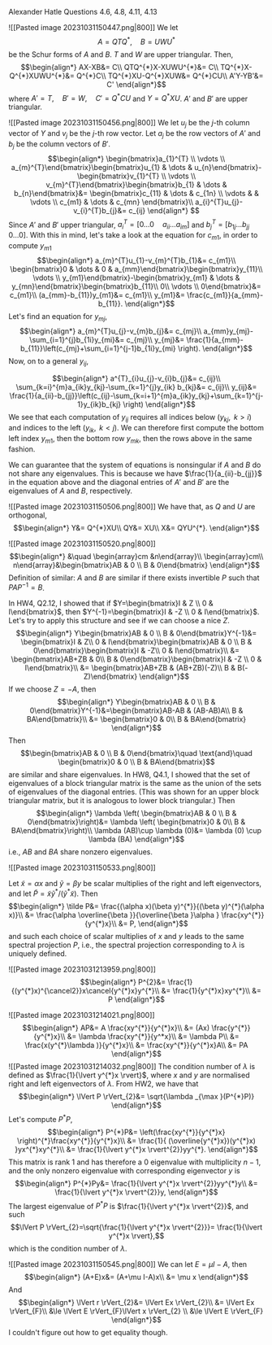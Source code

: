 Alexander Hatle
Questions 4.6, 4.8, 4.11, 4.13

![[Pasted image 20231031150447.png|800]]
We let 
$$A= QTQ^{*},\quad B= UWU^{*}$$
be the Schur forms of $A$ and $B$. $T$ and $W$ are upper triangular. 
Then,
$$\begin{align*}
AX-XB&= C\\
QTQ^{*}X-XUWU^{*}&= C\\
TQ^{*}X-Q^{*}XUWU^{*}&= Q^{*}C\\
TQ^{*}XU-Q^{*}XUW&= Q^{*}CU\\
A'Y-YB'&= C'
\end{align*}$$
where $A'=T,\quad B'=W,\quad C'=Q^{*}CU$ and $Y=Q^{*}XU$.
$A'$ and $B'$ are upper triangular.

![[Pasted image 20231031150456.png|800]]
We let $u_{j}$ be the $j$-th column vector of $Y$ and $v_{j}$ be the $j$-th row vector. Let $a_{j}$ be the row vectors of $A'$ and $b_{j}$ be the column vectors of $B'$. 
$$\begin{align*}
\begin{bmatrix}a_{1}^{T} \\ \vdots  \\ a_{m}^{T}\end{bmatrix}\begin{bmatrix}u_{1} & \dots  & u_{n}\end{bmatrix}-\begin{bmatrix}v_{1}^{T} \\ \vdots  \\ v_{m}^{T}\end{bmatrix}\begin{bmatrix}b_{1} & \dots  & b_{n}\end{bmatrix}&= \begin{bmatrix}c_{11} & \dots  & c_{1n} \\ \vdots  &   & \vdots  \\ c_{m1} & \dots  & c_{mn} \end{bmatrix}\\
a_{i}^{T}u_{j}-v_{i}^{T}b_{j}&= c_{ij}
\end{align*} $$
Since $A'$ and $B'$ upper triangular, $a_{i}^{T}=[0  \dots  0 \quad a_{ii}\dots a_{im}]$ and $b_{j}^{T}=[  b_{1j}\dots b_{jj}\quad0  \dots  0]$.
With this in mind, let's take a look at the equation for $c_{m1}$, in order to compute $y_{m1}$
$$\begin{align*}
a_{m}^{T}u_{1}-v_{m}^{T}b_{1}&= c_{m1}\\
\begin{bmatrix}0 & \dots  & 0 & a_{mm}\end{bmatrix}\begin{bmatrix}y_{11}\\
 \vdots \\
y_{m1}\end{bmatrix}-\begin{bmatrix}y_{m1} & \dots  & y_{mn}\end{bmatrix}\begin{bmatrix}b_{11}\\ 0\\
\vdots \\
0\end{bmatrix}&= c_{m1}\\
(a_{mm}-b_{11})y_{m1}&= c_{m1}\\
y_{m1}&= \frac{c_{m1}}{a_{mm}-b_{11}}.
\end{align*}$$
Let's find an equation for $y_{mj}$, 
$$\begin{align*}
a_{m}^{T}u_{j}-v_{m}b_{j}&= c_{mj}\\
a_{mm}y_{mj}-\sum_{i=1}^{j}b_{1i}y_{mi}&= c_{mj}\\
y_{mj}&= \frac{1}{a_{mm}-b_{11}}\left(c_{mj}+\sum_{i=1}^{j-1}b_{1i}y_{mi} \right).
\end{align*}$$
Now, on to a general $y_{ij}$,

$$\begin{align*}
a^{T}_{i}u_{j}-v_{i}b_{j}&= c_{ij}\\
\sum_{k=i}^{m}a_{ik}y_{kj}-\sum_{k=1}^{j}y_{ik} b_{kj}&= c_{ij}\\
y_{ij}&= \frac{1}{a_{ii}-b_{jj}}\left(c_{ij}-\sum_{k=i+1}^{m}a_{ik}y_{kj}+\sum_{k=1}^{j-1}y_{ik}b_{kj} \right)
\end{align*}$$
We see that each computation of $y_{ij}$ requires all indices below ($y_{kj},\text{ }k>i$) and indices to the left ($y_{ik},\text{ }k<j$). 
We can therefore first compute the bottom left index $y_{m1}$, then the bottom row $y_{mk}$, then the rows above in the same fashion.

We can guarantee that the system of equations is nonsingular if $A$ and $B$ do not share any eigenvalues. This is because we have $\frac{1}{a_{ii}-b_{jj}}$ in the equation above and the diagonal entries of $A'$ and $B'$ are the eigenvalues of $A$ and $B$, respectively.

![[Pasted image 20231031150506.png|800]]
We have that, as $Q$ and $U$ are orthogonal,
$$\begin{align*}
Y&= Q^{*}XU\\
QY&= XU\\
X&= QYU^{*}.
\end{align*}$$
<div style="page-break-after: always;"></div>

![[Pasted image 20231031150520.png|800]]
$$\begin{align*}
&\quad \begin{array}cm &n\end{array}\\
\begin{array}cm\\ n\end{array}&\begin{bmatrix}AB & 0 \\ B & 0\end{bmatrix}
\end{align*}$$
Definition of similar:
$A$ and $B$ are similar if there exists invertible $P$ such that $PAP^{-1}=B$.

In HW4, Q2.12, I showed that if $Y=\begin{bmatrix}I & Z \\ 0 & I\end{bmatrix}$, then $Y^{-1}=\begin{bmatrix}I & -Z  \\ 0 & I\end{bmatrix}$.
Let's try to apply this structure and see if we can choose a nice $Z$.
$$\begin{align*}
Y\begin{bmatrix}AB & 0 \\ B & 0\end{bmatrix}Y^{-1}&= \begin{bmatrix}I & Z\\
0 & I\end{bmatrix}\begin{bmatrix}AB & 0 \\ B & 0\end{bmatrix}\begin{bmatrix}I & -Z\\
0 & I\end{bmatrix}\\
&= \begin{bmatrix}AB+ZB & 0\\
B & 0\end{bmatrix}\begin{bmatrix}I & -Z \\
0 & I\end{bmatrix}\\
&= \begin{bmatrix}AB+ZB & (AB+ZB)(-Z)\\
B & B(-Z)\end{bmatrix}
\end{align*}$$
If we choose $Z=-A$, then
$$\begin{align*}
Y\begin{bmatrix}AB & 0 \\ B & 0\end{bmatrix}Y^{-1}&=\begin{bmatrix}AB-AB & (AB-AB)A\\
B & BA\end{bmatrix}\\
&= \begin{bmatrix}0 & 0\\
B & BA\end{bmatrix}
\end{align*}$$
Then 
$$\begin{bmatrix}AB & 0 \\ B & 0\end{bmatrix}\quad \text{and}\quad \begin{bmatrix}0 & 0 \\ B & BA\end{bmatrix}$$
are similar and share eigenvalues. 
In HW8, Q4.1, I showed that the set of eigenvalues of a block triangular matrix is the same as the union of the sets of eigenvalues of the diagonal entries. (This was shown for an upper block triangular matrix, but it is analogous to lower block triangular.)
Then  $$\begin{align*}
\lambda \left( \begin{bmatrix}AB & 0 \\ B & 0\end{bmatrix}\right)&=  \lambda \left( \begin{bmatrix}0 & 0\\
B & BA\end{bmatrix}\right)\\
\lambda (AB)\cup \lambda (0)&= \lambda (0) \cup \lambda (BA)
\end{align*}$$ i.e., $AB$ and $BA$ share nonzero eigenvalues.
<div style="page-break-after: always;"></div>

![[Pasted image 20231031150533.png|800]]

Let $\tilde x=\alpha x$ and $\tilde y=\beta y$ be scalar multiplies of the right and left eigenvectors, and let $\tilde P=\tilde x \tilde y^{*}/(\tilde y^{*}\tilde x)$.
Then
$$\begin{align*}
\tilde P&=  \frac{(\alpha x)(\beta y)^{*}}{(\beta y)^{*}(\alpha x)}\\
&= \frac{\alpha \overline{\beta }}{\overline{\beta }\alpha } \frac{xy^{*}}{y^{*}x}\\
&= P,
\end{align*}$$
and such each choice of scalar multiplies of $x$ and $y$ leads to the same spectral projection $P$, i.e., the spectral projection corresponding to $\lambda$ is uniquely defined.

![[Pasted image 20231031213959.png|800]]
$$\begin{align*}
P^{2}&= \frac{1}{(y^{*}x)^{\cancel2}}x\cancel{y^{*}x}y^{*}\\
&= \frac{1}{y^{*}x}xy^{*}\\
&= P
\end{align*}$$

![[Pasted image 20231031214021.png|800]]
$$\begin{align*}
AP&= A \frac{xy^{*}}{y^{*}x}\\
&= (Ax) \frac{y^{*}}{y^{*}x}\\
&= \lambda  \frac{xy^{*}}{y^*x}\\
&= \lambda P\\
&= \frac{x(y^{*}\lambda )}{y^{*}x}\\
&= \frac{xy^{*}}{y^{*}x}A\\
&= PA
\end{align*}$$
![[Pasted image 20231031214032.png|800]]
The condition number of $\lambda$ is defined as $\frac{1}{\lvert y^{*}x \rvert}$, where $x$ and $y$ are normalised right and left eigenvectors of $\lambda$.
From HW2, we have that
$$\begin{align*}
\lVert P \rVert_{2}&=  \sqrt{\lambda _{\max }(P^{*}P)}
\end{align*}$$
Let's compute $P^{*}P$,
$$\begin{align*}
P^{*}P&= \left(\frac{xy^{*}}{y^{*}x} \right)^{*}\frac{xy^{*}}{y^{*}x}\\
&= \frac{1}{ (\overline{y^{*}x})(y^{*}x) }yx^{*}xy^{*}\\
&= \frac{1}{\lvert y^{*}x \rvert^{2}}yy^{*}.
\end{align*}$$
This matrix is rank 1 and has therefore a 0 eigenvalue with multiplicity $n-1$, and the only nonzero eigenvalue with corresponding eigenvector $y$ is
$$\begin{align*}
P^{*}Py&= \frac{1}{\lvert y^{*}x \rvert^{2}}yy^{*}y\\
&= \frac{1}{\lvert y^{*}x \rvert^{2}}y,
\end{align*}$$
The largest eigenvalue of $P^{*}P$ is $\frac{1}{\lvert y^{*}x \rvert^{2}}$, and such
$$\lVert P \rVert_{2}=\sqrt{\frac{1}{\lvert y^{*}x \rvert^{2}}}= \frac{1}{\lvert y^{*}x \rvert},$$
which is the condition number of $\lambda$.

<div style="page-break-after: always;"></div>

![[Pasted image 20231031150545.png|800]]
We can let $E=\mu I-A$, then
$$\begin{align*}
(A+E)x&= (A+\mu I-A)x\\
&= \mu x 
\end{align*}$$
And
$$\begin{align*}
\lVert r \rVert_{2}&= \lVert Ex \rVert_{2}\\
&= \lVert Ex \rVert_{F}\\
&\le \lVert E \rVert_{F}\lVert x \rVert_{2}	\\
&\le \lVert E \rVert_{F} 
\end{align*}$$
I couldn't figure out how to get equality though.